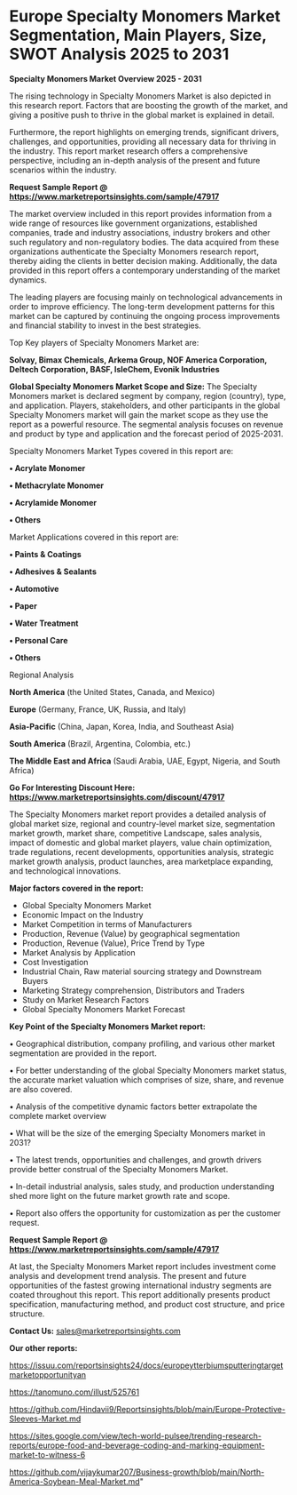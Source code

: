 # Europe Specialty Monomers Market Segmentation, Main Players, Size, SWOT Analysis 2025 to 2031

<Strong> Specialty Monomers Market Overview 2025 - 2031</strong>

The rising technology in Specialty Monomers Market is also depicted in this research report. Factors that are boosting the growth of the market, and giving a positive push to thrive in the global market is explained in detail.

Furthermore, the report highlights on emerging trends, significant drivers, challenges, and opportunities, providing all necessary data for thriving in the industry. This report market research offers a comprehensive perspective, including an in-depth analysis of the present and future scenarios within the industry.

<strong>Request Sample Report @ <a href=https://www.marketreportsinsights.com/sample/47917>https://www.marketreportsinsights.com/sample/47917</a></strong>

The market overview included in this report provides information from a wide range of resources like government organizations, established companies, trade and industry associations, industry brokers and other such regulatory and non-regulatory bodies. The data acquired from these organizations authenticate the Specialty Monomers research report, thereby aiding the clients in better decision making. Additionally, the data provided in this report offers a contemporary understanding of the market dynamics.

The leading players are focusing mainly on technological advancements in order to improve efficiency. The long-term development patterns for this market can be captured by continuing the ongoing process improvements and financial stability to invest in the best strategies.

Top Key players of Specialty Monomers Market are:

<strong>Solvay, Bimax Chemicals, Arkema Group, NOF America Corporation, Deltech Corporation, BASF, IsleChem, Evonik Industries</strong>

<strong><b>Global Specialty Monomers Market Scope and Size:</b></strong>
The Specialty Monomers market is declared segment by company, region (country), type, and application. Players, stakeholders, and other participants in the global Specialty Monomers market will gain the market scope as they use the report as a powerful resource. The segmental analysis focuses on revenue and product by type and application and the forecast period of 2025-2031.

Specialty Monomers Market Types covered in this report are:

<strong>•  Acrylate Monomer

•  Methacrylate Monomer

•  Acrylamide Monomer

•  Others</strong>

Market Applications covered in this report are:

<strong>•  Paints & Coatings

•  Adhesives & Sealants

•  Automotive

•  Paper

•  Water Treatment

•  Personal Care

•  Others</strong> 

Regional Analysis

<strong>North America</strong> (the United States, Canada, and Mexico)

<strong>Europe</strong> (Germany, France, UK, Russia, and Italy)

<strong>Asia-Pacific</strong> (China, Japan, Korea, India, and Southeast Asia)

<strong>South America</strong> (Brazil, Argentina, Colombia, etc.)

<strong>The Middle East and Africa</strong> (Saudi Arabia, UAE, Egypt, Nigeria, and South Africa)

<strong>Go For Interesting Discount Here: <a href=https://www.marketreportsinsights.com/discount/47917>https://www.marketreportsinsights.com/discount/47917</a></strong>

The Specialty Monomers market report provides a detailed analysis of global market size, regional and country-level market size, segmentation market growth, market share, competitive Landscape, sales analysis, impact of domestic and global market players, value chain optimization, trade regulations, recent developments, opportunities analysis, strategic market growth analysis, product launches, area marketplace expanding, and technological innovations.

<strong><b>Major factors covered in the report:</b></strong>
<ul>
  <li>Global Specialty Monomers Market </li>
  <li>Economic Impact on the Industry</li>
  <li>Market Competition in terms of Manufacturers</li>
  <li>Production, Revenue (Value) by geographical segmentation</li>
  <li>Production, Revenue (Value), Price Trend by Type</li>
  <li>Market Analysis by Application</li>
  <li>Cost Investigation</li>
  <li>Industrial Chain, Raw material sourcing strategy and Downstream Buyers</li>
  <li>Marketing Strategy comprehension, Distributors and Traders</li>
  <li>Study on Market Research Factors</li>
  <li>Global Specialty Monomers Market Forecast</li>
</ul>

<strong><b>Key Point of the Specialty Monomers Market report:</b></strong>

• Geographical distribution, company profiling, and various other market segmentation are provided in the report.

• For better understanding of the global Specialty Monomers market status, the accurate market valuation which comprises of size, share, and revenue are also covered.

• Analysis of the competitive dynamic factors better extrapolate the complete market overview

• What will be the size of the emerging Specialty Monomers market in 2031?

• The latest trends, opportunities and challenges, and growth drivers provide better construal of the Specialty Monomers Market.

• In-detail industrial analysis, sales study, and production understanding shed more light on the future market growth rate and scope.

• Report also offers the opportunity for customization as per the customer request.

<strong>Request Sample Report @ <a href=https://www.marketreportsinsights.com/sample/47917>https://www.marketreportsinsights.com/sample/47917</a></strong>

At last, the Specialty Monomers Market report includes investment come analysis and development trend analysis. The present and future opportunities of the fastest growing international industry segments are coated throughout this report. This report additionally presents product specification, manufacturing method, and product cost structure, and price structure.

<strong>Contact Us:</strong>
sales@marketreportsinsights.com

<strong>Our other reports:</strong>

<a href=https://issuu.com/reportsinsights24/docs/europeytterbiumsputteringtargetmarketopportunityan>https://issuu.com/reportsinsights24/docs/europeytterbiumsputteringtargetmarketopportunityan</a>

<a href=https://tanomuno.com/illust/525761>https://tanomuno.com/illust/525761</a>

<a href=https://github.com/Hindavii9/Reportsinsights/blob/main/Europe-Protective-Sleeves-Market.md>https://github.com/Hindavii9/Reportsinsights/blob/main/Europe-Protective-Sleeves-Market.md</a>

<a href=https://sites.google.com/view/tech-world-pulsee/trending-research-reports/europe-food-and-beverage-coding-and-marking-equipment-market-to-witness-6>https://sites.google.com/view/tech-world-pulsee/trending-research-reports/europe-food-and-beverage-coding-and-marking-equipment-market-to-witness-6</a>

<a href=https://github.com/vijaykumar207/Business-growth/blob/main/North-America-Soybean-Meal-Market.md>https://github.com/vijaykumar207/Business-growth/blob/main/North-America-Soybean-Meal-Market.md</a>"
